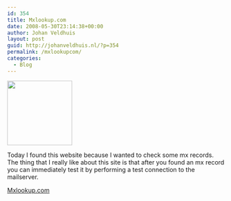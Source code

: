 ```yaml
---
id: 354
title: Mxlookup.com
date: 2008-05-30T23:14:38+00:00
author: Johan Veldhuis
layout: post
guid: http://johanveldhuis.nl/?p=354
permalink: /mxlookupcom/
categories:
  - Blog
---
```

[<img class="alignnone size-thumbnail wp-image-353" title="MXlookup.com" src="https://i2.wp.com/johanveldhuis.nl/wp-content/uploads/2008/05/mxlookup-150x150.jpg?resize=150%2C150" alt="" width="150" height="150" srcset="https://i2.wp.com/johanveldhuis.nl/wp-content/uploads/2008/05/mxlookup.jpg?resize=150%2C150&ssl=1 150w, https://i1.wp.com/johanveldhuis.nl/wp-content/uploads/D:\Web\wordpress/wp-content/uploads/2008/05/mxlookup.jpg?zoom=2&resize=150%2C150&ssl=1 300w, https://i1.wp.com/johanveldhuis.nl/wp-content/uploads/D:\Web\wordpress/wp-content/uploads/2008/05/mxlookup.jpg?zoom=3&resize=150%2C150&ssl=1 450w" sizes="(max-width: 150px) 100vw, 150px" data-recalc-dims="1" />](https://i2.wp.com/johanveldhuis.nl/wp-content/uploads/2008/05/mxlookup.jpg)

Today I found this website because I wanted to check some mx records. The thing that I really like about this site is that after you found an mx record you can immediately test it by performing a test connection to the mailserver.

<a href="http://mxtoolbox.com/" target="_blank">Mxlookup.com</a>
